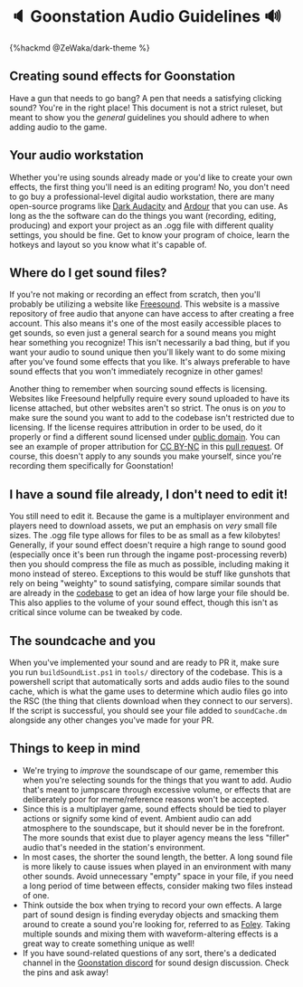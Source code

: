 # 🔈 Goonstation Audio Guidelines 🔊

{%hackmd @ZeWaka/dark-theme %}

## Creating sound effects for Goonstation

Have a gun that needs to go bang? A pen that needs a satisfying clicking sound? You're in the right place! This document is not a strict ruleset, but meant to show you the *general* guidelines you should adhere to when adding audio to the game.

## Your audio workstation

Whether you're using sounds already made or you'd like to create your own effects, the first thing you'll need is an editing program! No, you don't need to go buy a professional-level digital audio workstation, there are many open-source programs like [Dark Audacity](https://github.com/JamesCrook/audacity/tree/darkaudacity) and [Ardour](https://github.com/Ardour/ardour) that you can use. As long as the the software can do the things you want (recording, editing, producing) and export your project as an .ogg file with different quality settings, you should be fine. Get to know your program of choice, learn the hotkeys and layout so you know what it's capable of.

## Where do I get sound files?

If you're not making or recording an effect from scratch, then you'll probably be utilizing a website like [Freesound](https://freesound.org/). This website is a massive repository of free audio that anyone can have access to after creating a free account. This also means it's one of the most easily accessible places to get sounds, so even just a general search for a sound means you might hear something you recognize! This isn't necessarily a bad thing, but if you want your audio to sound unique then you'll likely want to do some mixing after you've found some effects that you like. It's always preferable to have sound effects that you won't immediately recognize in other games!

Another thing to remember when sourcing sound effects is licensing. Websites like Freesound helpfully require every sound uploaded to have its license attached, but other websites aren't so strict. The onus is on *you* to make sure the sound you want to add to the codebase isn't restricted due to licensing. If the license requires attribution in order to be used, do it properly or find a different sound licensed under [public domain](https://creativecommons.org/publicdomain/zero/1.0/). You can see an example of proper attribution for [CC BY-NC](https://creativecommons.org/licenses/by-nc/3.0/) in this [pull request](https://github.com/goonstation/goonstation/pull/2246). Of course, this doesn't apply to any sounds you make yourself, since you're recording them specifically for Goonstation!

## I have a sound file already, I don't need to edit it!

You still need to edit it. Because the game is a multiplayer environment and players need to download assets, we put an emphasis on *very* small file sizes. The .ogg file type allows for files to be as small as a few kilobytes! Generally, if your sound effect doesn't require a high range to sound good (especially once it's been run through the ingame post-processing reverb) then you should compress the file as much as possible, including making it mono instead of stereo. Exceptions to this would be stuff like gunshots that rely on being "weighty" to sound satisfying, compare similar sounds that are already in the [codebase](https://github.com/goonstation/goonstation/tree/master/sound) to get an idea of how large your file should be. This also applies to the volume of your sound effect, though this isn't as critical since volume can be tweaked by code.

## The soundcache and you

When you've implemented your sound and are ready to PR it, make sure you run `buildSoundList.ps1` in `tools/` directory of the codebase. This is a powershell script that automatically sorts and adds audio files to the sound cache, which is what the game uses to determine which audio files go into the RSC (the thing that clients download when they connect to our servers). If the script is successful, you should see your file added to `soundCache.dm` alongside any other changes you've made for your PR.

## Things to keep in mind

* We're trying to *improve* the soundscape of our game, remember this when you're selecting sounds for the things that you want to add. Audio that's meant to jumpscare through excessive volume, or effects that are deliberately poor for meme/reference reasons won't be accepted.
* Since this is a multiplayer game, sound effects should be tied to player actions or signify some kind of event. Ambient audio can add atmosphere to the soundscape, but it should never be in the forefront. The more sounds that exist due to player agency means the less "filler" audio that's needed in the station's environment.
* In most cases, the shorter the sound length, the better. A long sound file is more likely to cause issues when played in an environment with many other sounds. Avoid unnecessary "empty" space in your file, if you need a long period of time between effects, consider making two files instead of one.
* Think outside the box when trying to record your own effects. A large part of sound design is finding everyday objects and smacking them around to create a sound you're looking for, referred to as [Foley](https://en.wikipedia.org/wiki/Foley_(filmmaking)). Taking multiple sounds and mixing them with waveform-altering effects is a great way to create something unique as well!
* If you have sound-related questions of any sort, there's a dedicated channel in the [Goonstation discord](https://discord.gg/zd8t6pY) for sound design discussion. Check the pins and ask away!
